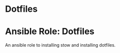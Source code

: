 # Dotfiles

# Ansible Role: Dotfiles

An ansible role to installing stow and installing dotfiles.



